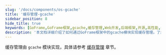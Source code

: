 ```yaml
---
slug: '/docs/components/os-gcache'
title: '缓存管理-gcache'
sidebar_position: 8
hide_title: true
keywords: [GoFrame,GoFrame框架,gcache,缓存管理,Web开发,后端框架,开源,高性能,Go语言,组件]
description: '本文档详细介绍了如何通过GoFrame框架中的gcache模块实现缓存管理。了解如何在您的Web开发项目中使用该模块以提高性能和效率，并获取有关缓存策略、配置和最佳实践的深入指导。'
---
```


缓存管理由 `gcache` 模块实现，具体请参考 [缓存管理](../../核心组件/缓存管理/缓存管理.md) 章节。